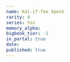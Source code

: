```yaml
---
name: Kal-if-fee Spock
rarity: 4
series: tos
memory_alpha:
bigbook_tier: -1
in_portal: true
date:
published: true
---
```




